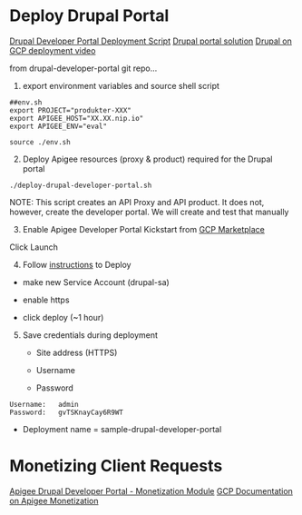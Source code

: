 # Deploy Drupal Portal
[Drupal Developer Portal Deployment Script](https://github.com/GoogleCloudPlatform/apigee-samples/tree/main/drupal-developer-portal/apiproxy)
[Drupal portal solution](https://cloud.google.com/apigee/docs/api-platform/publish/intro-portals)
[Drupal on GCP deployment video](https://www.youtube.com/watch?v=GeLqhPX9MPE)

from drupal-developer-portal git repo...

1. export environment variables and source shell script 

```
##env.sh
export PROJECT="produkter-XXX"
export APIGEE_HOST="XX.XX.nip.io"
export APIGEE_ENV="eval"

source ./env.sh
```

2. Deploy Apigee resources (proxy & product) required for the Drupal portal

```
./deploy-drupal-developer-portal.sh
```

NOTE: This script creates an API Proxy and API product. It does not, however, create the developer portal. We will create and test that manually

3. Enable Apigee Developer Portal Kickstart from [GCP Marketplace](https://console.cloud.google.com/marketplace?_ga=2.40868130.1832225602.1705169573-2128967561.1693853298)

Click Launch

4. Follow [instructions](https://cloud.google.com/apigee/docs/api-platform/publish/drupal/get-started-cloud-marketplace) to Deploy

* make new Service Account (drupal-sa)

* enable https

* click deploy (~1 hour)

5. Save credentials during deployment

    * Site address (HTTPS)

    * Username

    * Password

```
Username:	admin
Password:	gvTSKnayCay6R9WT
```


* Deployment name = sample-drupal-developer-portal
# Monetizing Client Requests
[Apigee Drupal Developer Portal - Monetization Module](https://github.com/apigee/apigee-m10n-drupal)
[GCP Documentation on Apigee Monetization](https://cloud.google.com/apigee/docs/api-platform/monetization/overview#:~:text=Using%20Apigee's%20monetization%20feature%2C%20you,API%20revenue%20with%20the%20developers.)